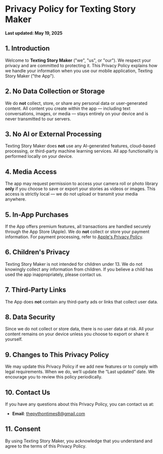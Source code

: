 # Privacy Policy for Texting Story Maker

**Last updated: May 19, 2025**

## 1. Introduction

Welcome to **Texting Story Maker** ("we", "us", or "our"). We respect your privacy and are committed to protecting it. This Privacy Policy explains how we handle your information when you use our mobile application, Texting Story Maker ("the App").

## 2. No Data Collection or Storage

We do **not** collect, store, or share any personal data or user-generated content. All content you create within the app — including text conversations, images, or media — stays entirely on your device and is never transmitted to our servers.

## 3. No AI or External Processing

Texting Story Maker does **not** use any AI-generated features, cloud-based processing, or third-party machine learning services. All app functionality is performed locally on your device.

## 4. Media Access

The app may request permission to access your camera roll or photo library **only** if you choose to save or export your stories as videos or images. This access is strictly local — we do not upload or transmit your media anywhere.

## 5. In-App Purchases

If the App offers premium features, all transactions are handled securely through the App Store (Apple). We do **not** collect or store your payment information. For payment processing, refer to [Apple's Privacy Policy](https://www.apple.com/legal/privacy/).

## 6. Children's Privacy

Texting Story Maker is not intended for children under 13. We do not knowingly collect any information from children. If you believe a child has used the app inappropriately, please contact us.

## 7. Third-Party Links

The App does **not** contain any third-party ads or links that collect user data.

## 8. Data Security

Since we do not collect or store data, there is no user data at risk. All your content remains on your device unless you choose to export or share it yourself.

## 9. Changes to This Privacy Policy

We may update this Privacy Policy if we add new features or to comply with legal requirements. When we do, we’ll update the “Last updated” date. We encourage you to review this policy periodically.

## 10. Contact Us

If you have any questions about this Privacy Policy, you can contact us at:

- **Email**: thepythontimes8@gmail.com

## 11. Consent

By using Texting Story Maker, you acknowledge that you understand and agree to the terms of this Privacy Policy.
